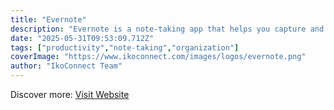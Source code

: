 ```yaml
---
title: "Evernote"
description: "Evernote is a note-taking app that helps you capture and organize your ideas, notes, and to-do lists."
date: "2025-05-31T09:53:09.712Z"
tags: ["productivity","note-taking","organization"]
coverImage: "https://www.ikoconnect.com/images/logos/evernote.png"
author: "IkoConnect Team"
---
```


Discover more: [Visit Website](https://evernote.com/)
